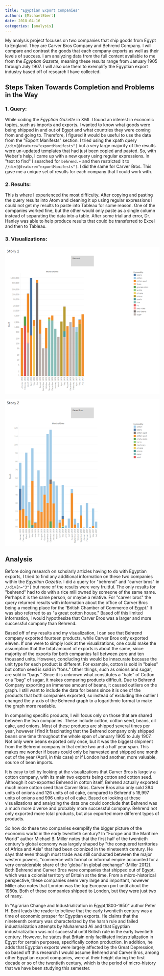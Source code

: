 ```yaml
---
title: "Egyptian Export Companies"
authors: [MichaelEbert]
date: 2018-04-16
categories: [analysis]
---
```

My analysis project focuses on two companies that ship goods from Egypt to England. They are Carver Bros Company and Behrend Company. I will compare and contrast the goods that each company exports as well as their levels of success. I am analyzing data from the full content available to me from the _Egyptian Gazette_, meaning these results range from January 1905 through July 1907. I will also use them to exemplify the Egyptian export industry based off of research I have collected.

## Steps Taken Towards Completion and Problems in the Way
### 1. Query:
While coding the _Egyptian Gazette_ in XML I found an interest in economic topics, such as imports and exports. I wanted to know what goods were being shipped in and out of Egypt and what countries they were coming from and going to. Therefore, I figured it would be useful to use the data from the "Export Manifests" section. I tried using the xpath query `//div[@feature="exportManifests"]` but a very large majority of the results were un-updated templates that had just been copied and pasted. So, with Weber's help, I came up with a new query using regular expressions. In "text to find" I searched for `behrend.+` and then restricted it to `//div[@feature="exportManifests"]`. I did the same for Carver Bros. This gave me a unique set of results for each company that I could work with.

### 2. Results:
This is where I experienced the most difficulty. After copying and pasting the query results into Atom and cleaning it up using regular expressions I could not get my results to paste into Tableau for some reason. One of the companies worked fine, but the other would only paste as a single column instead of separating the data into a table. After some trial and error, Dr. Hanley was able to help produce results that could be transferred to Excel and then to Tableau.

### 3. Visualizations:
![Behrend Company](ebert-behrend.png)

![Carver Bros Company](ebert-carver.png)

## Analysis
Before doing research on scholarly articles having to do with Egyptian exports, I tried to find any additional information on these two companies within the _Egyptian Gazette_. I did a query for "behrend" and "carver bros" in `//div[n="3"]` but none of the results were very fruitful. The only results for "behrend" had to do with a rice mill owned by someone of the same name. Perhaps it is the same person, or maybe a relative. For "carver bros" the query returned results with information about the office of Carver Bros being a meeting place for the 'British Chamber of Commerce of Egypt.' It was also referred to as "a great cotton house." Based off this limited information, I would hypothesize that Carver Bros was a larger and more successful company than Behrend.

Based off of my results and my visualization, I can see that Behrend company exported fourteen products, while Carver Bros only exported eleven. If one were to simply look at the visualizations, one could make the assumption that the total amount of exports is about the same, since majority of the exports for both companies fall between zero and ten thousand units. However, concluding this would be innacurate because the unit type for each product is different. For example, cotton is sold in "bales" but cotton seed is sold in "tons." Other things, such as onions and sugar, are sold in "bags." Since it is unknown what constitutes a "bale" of Cotton or a "bag" of sugar, it makes comparing products difficult. Due to Behrend Company exporting an immense amount of beans, it caused outliers on the graph. I still want to include the data for beans since it is one of the products that both companies exported, so instead of excluding the outlier I changed the y-axis of the Behrend graph to a logarithmic format to make the graph more readable.

In comparing specific products, I will focus only on those that are shared between the two companies. These include cotton, cotton seed, beans, oil cake, and onions. Most of these products are shipped several times per year, however I find it fascinating that the Behrend company only shipped beans one time throughout the whole span of January 1905 to July 1907. Not only were beans exported only once, but it was the biggest shipment from the Behrend company in that entire two and a half year span. This makes me wonder if beans could only be harvested and shipped one month out of the year (April, in this case) or if London had another, more valuable, source of bean imports.

It is easy to tell by looking at the visualizations that Carver Bros is largely a cotton company, with its main two exports being cotton and cotton seed. Although it out-exported Behrend in cotton itself, Behrend actually exported much more cotton seed than Carver Bros.  Carver Bros also only sold 384 units of onions and 126 units of oil cake, compared to Behrend's 19,997 units of onions and 996 units of oil cake. Based on looking at these visualizations and analyzing the data   one could conclude that Behrend was a much more diverse and probably more successful company. Behrend not only exported more total products, but also exported more different types of products.

So how do these two companies exemplify the bigger picture of the economic world in the early twentieth century? In "Europe and the Maritime World" author Michael B. Miller notes that the first half of the twentieth century's global economy was largely shaped by "the conquered territories of Africa and Asia" that had been colonized in the nineteenth century. He says that even though most trade was still conducted between the major western powers, "commerce with formal or informal empire accounted for a very considerable share of the 'global' in global exchange" (Miller 2012). Both Behrend and Carver Bros were companies that shipped out of Egypt, which was a colonial territory of Britain at the time. From a micro-historical perspective, these companies seem very large and important, however Miller also notes that London was the top European port until about the 1950s. Both of these companies shipped to London, but they were just two of many.

In "Agrarian Change and Industrialization in Egypt,1800-1950" author Peter H. Bent leads the reader to believe that the early twentieth century was a time of economic prosper for Egyptian exports. He claims that the nineteenth century was characterized by the harsh rule and failed industrialization attempts by Muhammad Ali and that Egyptian industrialization was not successful until British rule in the early twentieth century. However, he states that Britain only facilitated industrialization in Egypt for certain purposes, specifically cotton production. In addition, he adds that Egyptian exports were largely affected by the Great Depression, so based off this research I would assume Behrend and Carver Bros, among other Egyptian export companies, were at their height during the first decade or so of the twentieth century, which is the period of micro-history that we have been studying this semester.
